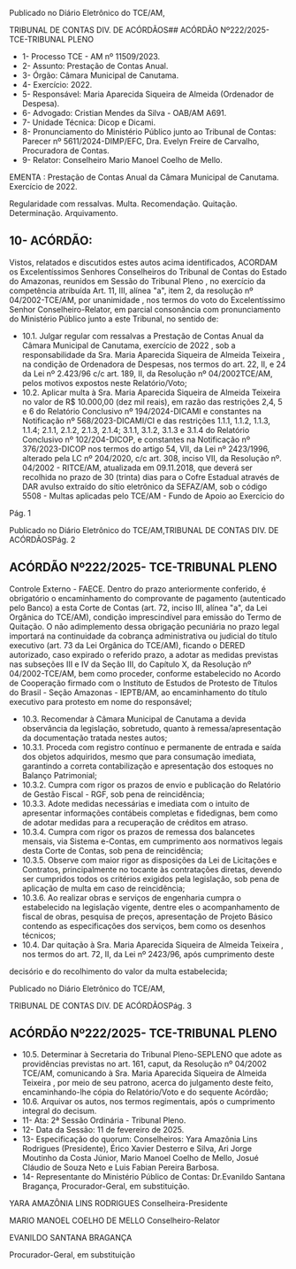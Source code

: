 Publicado  no  Diário  Eletrônico do TCE/AM,

TRIBUNAL DE CONTAS DIV. DE ACÓRDÃOS## ACÓRDÃO Nº222/2025- TCE-TRIBUNAL PLENO

- 1- Processo TCE - AM nº 11509/2023.
- 2- Assunto: Prestação de Contas Anual.
- 3- Órgão: Câmara Municipal de Canutama.
- 4- Exercício: 2022.
- 5- Responsável: Maria Aparecida Siqueira de Almeida (Ordenador de Despesa).
- 6- Advogado: Cristian Mendes da Silva - OAB/AM A691.
- 7- Unidade Técnica: Dicop e Dicami.
- 8- Pronunciamento  do  Ministério  Público  junto  ao  Tribunal  de  Contas: Parecer  nº 5611/2024-DIMP/EFC, Dra. Evelyn Freire de Carvalho, Procuradora de Contas.
- 9- Relator: Conselheiro Mario Manoel Coelho de Mello.

EMENTA :  Prestação  de  Contas  Anual  da  Câmara Municipal de Canutama. Exercício de 2022.

Regularidade com ressalvas. Multa. Recomendação. Quitação. Determinação. Arquivamento.

## 10-  ACÓRDÃO:

Vistos, relatados e discutidos estes autos acima identificados, ACORDAM os Excelentíssimos Senhores Conselheiros do Tribunal de Contas do Estado do Amazonas, reunidos em Sessão do Tribunal Pleno , no exercício da competência atribuída Art. 11, III, alínea "a", item 2, da resolução nº 04/2002-TCE/AM, por  unanimidade , nos termos do voto  do  Excelentíssimo  Senhor  Conselheiro-Relator, em  parcial  consonância com pronunciamento do Ministério Público junto a este Tribunal, no sentido de:

- 10.1. Julgar  regular  com  ressalvas a  Prestação  de  Contas  Anual  da Câmara Municipal de Canutama, exercício de 2022 , sob a responsabilidade  da Sra.  Maria  Aparecida  Siqueira  de  Almeida Teixeira , na condição de Ordenadora de Despesas, nos termos do art. 22, II, e 24 da Lei nº 2.423/96 c/c art. 189, II, da Resolução nº 04/2002TCE/AM, pelos motivos expostos neste Relatório/Voto;
- 10.2. Aplicar multa à Sra. Maria Aparecida Siqueira de Almeida Teixeira no valor de R$ 10.000,00 (dez mil reais), em razão das restrições 2,4, 5 e  6 do  Relatório  Conclusivo  nº  194/2024-DICAMI  e  constantes  na Notificação nº 568/2023-DICAMI/CI e das restrições 1.1.1, 1.1.2, 1.1.3, 1.1.4; 2.1.1, 2.1.2, 2.1.3, 2.1.4; 3.1.1, 3.1.2, 3.1.3 e 3.1.4 do Relatório Conclusivo nº 102/204-DICOP, e constantes na Notificação nº 376/2023-DICOP  nos  termos  do  artigo  54,  VII,  da  Lei  nº  2423/1996, alterado pela LC nº 204/2020, c/c art. 308, inciso VII, da Resolução nº. 04/2002  -  RITCE/AM,  atualizada  em  09.11.2018,  que  deverá  ser recolhida no prazo de 30 (trinta) dias para o Cofre Estadual através de DAR avulso  extraído  do  sítio  eletrônico  da  SEFAZ/AM,  sob  o  código 5508 - Multas aplicadas pelo TCE/AM - Fundo de Apoio ao Exercício do

Pág. 1

Publicado  no  Diário  Eletrônico do TCE/AM,TRIBUNAL DE CONTAS DIV. DE ACÓRDÃOSPág. 2

## ACÓRDÃO Nº222/2025- TCE-TRIBUNAL PLENO

Controle Externo - FAECE. Dentro do prazo anteriormente conferido, é obrigatório o encaminhamento do comprovante de pagamento (autenticado  pelo  Banco)  a  esta  Corte  de  Contas  (art.  72,  inciso  III, alínea "a", da Lei Orgânica do TCE/AM), condição imprescindível para emissão do Termo de Quitação. O não adimplemento dessa obrigação pecuniária  no  prazo  legal  importará  na  continuidade  da  cobrança administrativa ou judicial do título executivo (art. 73 da Lei Orgânica do TCE/AM), ficando o DERED autorizado, caso expirado o referido prazo, a adotar as medidas previstas nas subseções III e IV da Seção III, do Capítulo  X,  da  Resolução  nº  04/2002-TCE/AM,  bem  como  proceder, conforme  estabelecido  no  Acordo  de  Cooperação  firmado  com  o Instituto de Estudos de Protesto de Títulos do Brasil - Seção Amazonas -  IEPTB/AM, ao encaminhamento do título executivo para protesto em nome do responsável;

- 10.3. Recomendar à  Câmara  Municipal  de  Canutama  a  devida  observância da legislação, sobretudo, quanto à remessa/apresentação da documentação tratada nestes autos;
- 10.3.1. Proceda com registro contínuo e permanente de entrada e saída dos objetos adquiridos, mesmo  que para consumação imediata, garantindo  a  correta  contabilização  e  apresentação  dos  estoques  no Balanço Patrimonial;
- 10.3.2. Cumpra com rigor os prazos de envio e publicação do Relatório de Gestão Fiscal - RGF, sob pena de reincidência;
- 10.3.3. Adote medidas necessárias e imediata com  o intuito de apresentar informações contábeis completas e fidedignas, bem como de adotar medidas para a recuperação de créditos em atraso.
- 10.3.4. Cumpra  com  rigor  os  prazos  de  remessa  dos  balancetes mensais, via Sistema e-Contas, em cumprimento aos normativos legais desta Corte de Contas, sob pena de reincidência;
- 10.3.5. Observe com maior rigor as disposições da Lei de Licitações e Contratos,  principalmente  no  tocante  às  contratações  diretas,  devendo ser  cumpridos todos  os  critérios  exigidos  pela  legislação,  sob  pena  de aplicação de multa em caso de reincidência;
- 10.3.6. Ao realizar obras e serviços de engenharia cumpra o estabelecido  na  legislação  vigente,  dentre  eles  o  acompanhamento  de fiscal  de  obras,  pesquisa  de  preços,  apresentação  de  Projeto  Básico contendo  as  especificações  dos  serviços,  bem  como  os  desenhos técnicos;
- 10.4. Dar quitação à Sra. Maria Aparecida Siqueira de Almeida Teixeira , nos termos do art. 72, II, da Lei nº 2423/96, após cumprimento deste

decisório e do recolhimento do valor da multa estabelecida;

Publicado  no  Diário  Eletrônico do TCE/AM,

TRIBUNAL DE CONTAS DIV. DE ACÓRDÃOSPág. 3

## ACÓRDÃO Nº222/2025- TCE-TRIBUNAL PLENO

- 10.5. Determinar à  Secretaria  do  Tribunal  Pleno-SEPLENO  que  adote  as providências  previstas  no  art.  161, caput, da  Resolução  nº  04/2002  TCE/AM, comunicando à Sra. Maria Aparecida Siqueira de Almeida Teixeira ,  por  meio  de  seu  patrono,  acerca  do  julgamento  deste  feito, encaminhando-lhe cópia do Relatório/Voto e do sequente Acórdão;
- 10.6. Arquivar os  autos,  nos  termos  regimentais,  após  o  cumprimento integral do decisum.
- 11-  Ata: 2ª Sessão Ordinária - Tribunal Pleno.
- 12-  Data da Sessão: 11 de fevereiro de 2025.
- 13-  Especificação do quorum: Conselheiros: Yara Amazônia Lins Rodrigues (Presidente), Érico Xavier Desterro e Silva, Ari Jorge Moutinho da Costa Júnior, Mario Manoel Coelho de Mello, Josué Cláudio de Souza Neto e Luis Fabian Pereira Barbosa.
- 14-  Representante do Ministério Público de Contas: Dr.Evanildo Santana Bragança, Procurador-Geral, em substituição.

YARA AMAZÔNIA LINS RODRIGUES Conselheira-Presidente

MARIO MANOEL COELHO DE MELLO Conselheiro-Relator

EVANILDO SANTANA BRAGANÇA

Procurador-Geral, em substituição